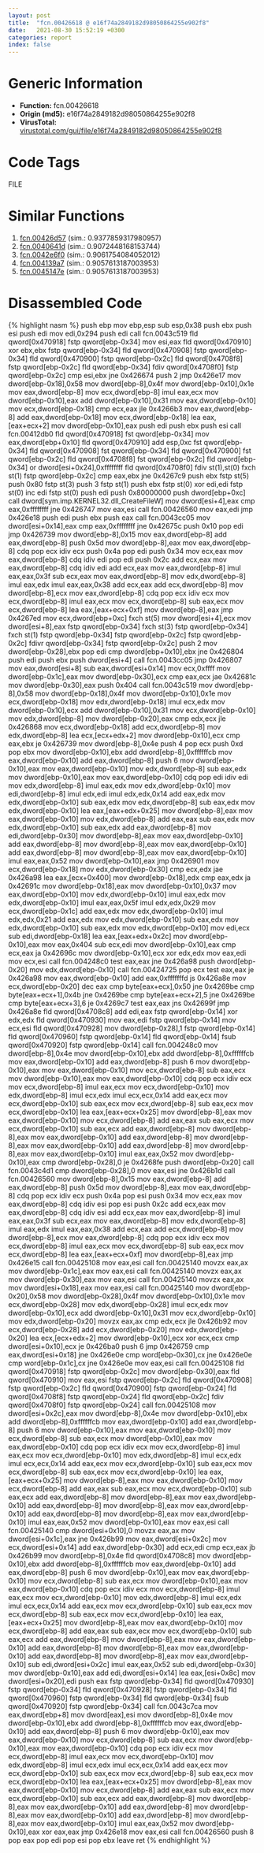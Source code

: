 ```yaml
---
layout: post
title:  "fcn.00426618 @ e16f74a2849182d98050864255e902f8"
date:   2021-08-30 15:52:19 +0300
categories: report
index: false
---
```


# Generic Information
- **Function:** fcn.00426618
- **Origin (md5):** e16f74a2849182d98050864255e902f8
- **VirusTotal:** [virustotal.com/gui/file/e16f74a2849182d98050864255e902f8][virustotal_ref]

# Code Tags
<span class="tag" id="FILE">FILE</span>


# Similar Functions

1. [fcn.00426d57][similar_1_ref] (sim.: 0.9377859317980957)
2. [fcn.0040641d][similar_2_ref] (sim.: 0.9072448168153744)
3. [fcn.0042e6f0][similar_3_ref] (sim.: 0.9061754084052012)
4. [fcn.004139a7][similar_4_ref] (sim.: 0.9057613187003953)
5. [fcn.0045147e][similar_5_ref] (sim.: 0.9057613187003953)


# Disassembled Code

{% highlight nasm %}
push ebp
mov ebp,esp
sub esp,0x38
push ebx
push esi
push edi
mov edi,0x294
push edi
call fcn.0043c519
fld qword[0x470918]
fstp qword[ebp-0x34]
mov esi,eax
fld qword[0x470910]
xor ebx,ebx
fstp qword[ebp-0x34]
fld qword[0x470908]
fstp qword[ebp-0x34]
fld qword[0x470900]
fstp qword[ebp-0x2c]
fld qword[0x4708f8]
fstp qword[ebp-0x2c]
fld qword[ebp-0x34]
fdiv qword[0x4708f0]
fstp qword[ebp-0x2c]
cmp esi,ebx
jne 0x426674
push 2
jmp 0x426e17
mov dword[ebp-0x18],0x58
mov dword[ebp-8],0x4f
mov dword[ebp-0x10],0x1e
mov eax,dword[ebp-8]
mov ecx,dword[ebp-8]
imul eax,ecx
mov dword[ebp-0x10],eax
add dword[ebp-0x10],0x31
mov eax,dword[ebp-0x10]
mov ecx,dword[ebp-0x18]
cmp ecx,eax
jle 0x4266b3
mov eax,dword[ebp-8]
add eax,dword[ebp-0x18]
mov ecx,dword[ebp-0x18]
lea eax,[eax+ecx+2]
mov dword[ebp-0x10],eax
push edi
push ebx
push esi
call fcn.00412db0
fld qword[0x470918]
fst qword[ebp-0x34]
mov eax,dword[ebp+0x10]
fld qword[0x470910]
add esp,0xc
fst qword[ebp-0x34]
fld qword[0x470908]
fst qword[ebp-0x34]
fld qword[0x470900]
fst qword[ebp-0x2c]
fld qword[0x4708f8]
fst qword[ebp-0x2c]
fld qword[ebp-0x34]
or dword[esi+0x24],0xffffffff
fld qword[0x4708f0]
fdiv st(1),st(0)
fxch st(1)
fstp qword[ebp-0x2c]
cmp eax,ebx
jne 0x4267c9
push ebx
fstp st(5)
push 0x80
fstp st(3)
push 3
fstp st(1)
push ebx
fstp st(0)
xor edi,edi
fstp st(0)
inc edi
fstp st(0)
push edi
push 0x80000000
push dword[ebp+0xc]
call dword[sym.imp.KERNEL32.dll_CreateFileW]
mov dword[esi+4],eax
cmp eax,0xffffffff
jne 0x426747
mov eax,esi
call fcn.00426560
mov eax,edi
jmp 0x426e18
push edi
push ebx
push eax
call fcn.0043cc05
mov dword[esi+0x14],eax
cmp eax,0xffffffff
jne 0x42675c
push 0x10
pop edi
jmp 0x426739
mov dword[ebp-8],0x15
mov eax,dword[ebp-8]
add eax,dword[ebp-8]
push 0x5d
mov dword[ebp-8],eax
mov eax,dword[ebp-8]
cdq
pop ecx
idiv ecx
push 0x4a
pop edi
push 0x34
mov ecx,eax
mov eax,dword[ebp-8]
cdq
idiv edi
pop edi
push 0x2c
add ecx,eax
mov eax,dword[ebp-8]
cdq
idiv edi
add ecx,eax
mov eax,dword[ebp-8]
imul eax,eax,0x3f
sub ecx,eax
mov eax,dword[ebp-8]
mov edx,dword[ebp-8]
imul eax,edx
imul eax,eax,0x38
add ecx,eax
add ecx,dword[ebp-8]
mov dword[ebp-8],ecx
mov eax,dword[ebp-8]
cdq
pop ecx
idiv ecx
mov ecx,dword[ebp-8]
imul eax,ecx
mov ecx,dword[ebp-8]
sub eax,ecx
mov ecx,dword[ebp-8]
lea eax,[eax+ecx+0xf]
mov dword[ebp-8],eax
jmp 0x4267ed
mov ecx,dword[ebp+0xc]
fxch st(5)
mov dword[esi+4],ecx
mov dword[esi+8],eax
fstp qword[ebp-0x34]
fxch st(3)
fstp qword[ebp-0x34]
fxch st(1)
fstp qword[ebp-0x34]
fstp qword[ebp-0x2c]
fstp qword[ebp-0x2c]
fdivr qword[ebp-0x34]
fstp qword[ebp-0x2c]
push 2
mov dword[ebp-0x28],ebx
pop edi
cmp dword[ebp+0x10],ebx
jne 0x426804
push edi
push ebx
push dword[esi+4]
call fcn.0043cc05
jmp 0x426807
mov eax,dword[esi+8]
sub eax,dword[esi+0x14]
mov ecx,0xffff
mov dword[ebp-0x1c],eax
mov dword[ebp-0x30],ecx
cmp eax,ecx
jae 0x42681c
mov dword[ebp-0x30],eax
push 0x404
call fcn.0043c519
mov dword[ebp-8],0x58
mov dword[ebp-0x18],0x4f
mov dword[ebp-0x10],0x1e
mov ecx,dword[ebp-0x18]
mov edx,dword[ebp-0x18]
imul ecx,edx
mov dword[ebp-0x10],ecx
add dword[ebp-0x10],0x31
mov ecx,dword[ebp-0x10]
mov edx,dword[ebp-8]
mov dword[ebp-0x20],eax
cmp edx,ecx
jle 0x426868
mov ecx,dword[ebp-0x18]
add ecx,dword[ebp-8]
mov edx,dword[ebp-8]
lea ecx,[ecx+edx+2]
mov dword[ebp-0x10],ecx
cmp eax,ebx
je 0x426739
mov dword[ebp-8],0x4e
push 4
pop ecx
push 0xd
pop ebx
mov dword[ebp-0x10],ebx
add dword[ebp-8],0xffffffcb
mov eax,dword[ebp-0x10]
add eax,dword[ebp-8]
push 6
mov dword[ebp-0x10],eax
mov eax,dword[ebp-0x10]
mov edx,dword[ebp-8]
sub eax,edx
mov dword[ebp-0x10],eax
mov eax,dword[ebp-0x10]
cdq
pop edi
idiv edi
mov edx,dword[ebp-8]
imul eax,edx
mov edx,dword[ebp-0x10]
mov edi,dword[ebp-8]
imul edx,edi
imul edx,edx,0x14
add eax,edx
mov edx,dword[ebp-0x10]
sub eax,edx
mov edx,dword[ebp-8]
sub eax,edx
mov edx,dword[ebp-0x10]
lea eax,[eax+edx+0x25]
mov dword[ebp-8],eax
mov eax,dword[ebp-0x10]
mov edx,dword[ebp-8]
add eax,eax
sub eax,edx
mov edx,dword[ebp-0x10]
sub eax,edx
add eax,dword[ebp-8]
mov edi,dword[ebp-0x30]
mov dword[ebp-8],eax
mov eax,dword[ebp-0x10]
add eax,dword[ebp-8]
mov dword[ebp-8],eax
mov eax,dword[ebp-0x10]
add eax,dword[ebp-8]
mov dword[ebp-8],eax
mov eax,dword[ebp-0x10]
imul eax,eax,0x52
mov dword[ebp-0x10],eax
jmp 0x426901
mov ecx,dword[ebp-0x18]
mov edx,dword[ebp-0x30]
cmp ecx,edx
jae 0x426a98
lea eax,[ecx+0x400]
mov dword[ebp-0x18],edx
cmp eax,edx
ja 0x42691c
mov dword[ebp-0x18],eax
mov dword[ebp-0x10],0x37
mov eax,dword[ebp-0x10]
mov edx,dword[ebp-0x10]
imul eax,edx
mov edx,dword[ebp-0x10]
imul eax,eax,0x5f
imul edx,edx,0x29
mov ecx,dword[ebp-0x1c]
add eax,edx
mov edx,dword[ebp-0x10]
imul edx,edx,0x21
add eax,edx
mov edx,dword[ebp-0x10]
sub eax,edx
mov edx,dword[ebp-0x10]
sub eax,edx
mov edx,dword[ebp-0x10]
mov edi,ecx
sub edi,dword[ebp-0x18]
lea eax,[eax+edx+0x2c]
mov dword[ebp-0x10],eax
mov eax,0x404
sub ecx,edi
mov dword[ebp-0x10],eax
cmp ecx,eax
ja 0x42696c
mov dword[ebp-0x10],ecx
xor edx,edx
mov eax,edi
mov ecx,esi
call fcn.004248c0
test eax,eax
jne 0x426a98
push dword[ebp-0x20]
mov edx,dword[ebp-0x10]
call fcn.00424725
pop ecx
test eax,eax
je 0x426a98
mov eax,dword[ebp-0x10]
add eax,0xfffffffd
js 0x426a8e
mov ecx,dword[ebp-0x20]
dec eax
cmp byte[eax+ecx],0x50
jne 0x4269be
cmp byte[eax+ecx+1],0x4b
jne 0x4269be
cmp byte[eax+ecx+2],5
jne 0x4269be
cmp byte[eax+ecx+3],6
je 0x4269c7
test eax,eax
jns 0x42699f
jmp 0x426a8e
fld qword[0x4708c8]
add edi,eax
fstp qword[ebp-0x14]
xor edx,edx
fld qword[0x470930]
mov eax,edi
fstp qword[ebp-0x14]
mov ecx,esi
fld qword[0x470928]
mov dword[ebp-0x28],1
fstp qword[ebp-0x14]
fld qword[0x470960]
fstp qword[ebp-0x14]
fld qword[ebp-0x14]
fsub qword[0x470920]
fstp qword[ebp-0x14]
call fcn.004248c0
mov dword[ebp-8],0x4e
mov dword[ebp-0x10],ebx
add dword[ebp-8],0xffffffcb
mov eax,dword[ebp-0x10]
add eax,dword[ebp-8]
push 6
mov dword[ebp-0x10],eax
mov eax,dword[ebp-0x10]
mov ecx,dword[ebp-8]
sub eax,ecx
mov dword[ebp-0x10],eax
mov eax,dword[ebp-0x10]
cdq
pop ecx
idiv ecx
mov ecx,dword[ebp-8]
imul eax,ecx
mov ecx,dword[ebp-0x10]
mov edx,dword[ebp-8]
imul ecx,edx
imul ecx,ecx,0x14
add eax,ecx
mov ecx,dword[ebp-0x10]
sub eax,ecx
mov ecx,dword[ebp-8]
sub eax,ecx
mov ecx,dword[ebp-0x10]
lea eax,[eax+ecx+0x25]
mov dword[ebp-8],eax
mov eax,dword[ebp-0x10]
mov ecx,dword[ebp-8]
add eax,eax
sub eax,ecx
mov ecx,dword[ebp-0x10]
sub eax,ecx
add eax,dword[ebp-8]
mov dword[ebp-8],eax
mov eax,dword[ebp-0x10]
add eax,dword[ebp-8]
mov dword[ebp-8],eax
mov eax,dword[ebp-0x10]
add eax,dword[ebp-8]
mov dword[ebp-8],eax
mov eax,dword[ebp-0x10]
imul eax,eax,0x52
mov dword[ebp-0x10],eax
cmp dword[ebp-0x28],0
je 0x4268fe
push dword[ebp-0x20]
call fcn.0043c4d1
cmp dword[ebp-0x28],0
mov eax,esi
jne 0x426b1d
call fcn.00426560
mov dword[ebp-8],0x15
mov eax,dword[ebp-8]
add eax,dword[ebp-8]
push 0x5d
mov dword[ebp-8],eax
mov eax,dword[ebp-8]
cdq
pop ecx
idiv ecx
push 0x4a
pop esi
push 0x34
mov ecx,eax
mov eax,dword[ebp-8]
cdq
idiv esi
pop esi
push 0x2c
add ecx,eax
mov eax,dword[ebp-8]
cdq
idiv esi
add ecx,eax
mov eax,dword[ebp-8]
imul eax,eax,0x3f
sub ecx,eax
mov eax,dword[ebp-8]
mov edx,dword[ebp-8]
imul eax,edx
imul eax,eax,0x38
add ecx,eax
add ecx,dword[ebp-8]
mov dword[ebp-8],ecx
mov eax,dword[ebp-8]
cdq
pop ecx
idiv ecx
mov ecx,dword[ebp-8]
imul eax,ecx
mov ecx,dword[ebp-8]
sub eax,ecx
mov ecx,dword[ebp-8]
lea eax,[eax+ecx+0xf]
mov dword[ebp-8],eax
jmp 0x426e15
call fcn.00425108
mov eax,esi
call fcn.00425140
movzx eax,ax
mov dword[ebp-0x1c],eax
mov eax,esi
call fcn.00425140
movzx eax,ax
mov dword[ebp-0x30],eax
mov eax,esi
call fcn.00425140
movzx eax,ax
mov dword[esi+0x18],eax
mov eax,esi
call fcn.00425140
mov dword[ebp-0x20],0x58
mov dword[ebp-0x28],0x4f
mov dword[ebp-0x10],0x1e
mov ecx,dword[ebp-0x28]
mov edx,dword[ebp-0x28]
imul ecx,edx
mov dword[ebp-0x10],ecx
add dword[ebp-0x10],0x31
mov ecx,dword[ebp-0x10]
mov edx,dword[ebp-0x20]
movzx eax,ax
cmp edx,ecx
jle 0x426b92
mov ecx,dword[ebp-0x28]
add ecx,dword[ebp-0x20]
mov edx,dword[ebp-0x20]
lea ecx,[ecx+edx+2]
mov dword[ebp-0x10],ecx
xor ecx,ecx
cmp dword[esi+0x10],ecx
je 0x426ba0
push 6
jmp 0x426759
cmp eax,dword[esi+0x18]
jne 0x426e0e
cmp word[ebp-0x30],cx
jne 0x426e0e
cmp word[ebp-0x1c],cx
jne 0x426e0e
mov eax,esi
call fcn.00425108
fld qword[0x470918]
fstp qword[ebp-0x2c]
mov dword[ebp-0x30],eax
fld qword[0x470910]
mov eax,esi
fstp qword[ebp-0x2c]
fld qword[0x470908]
fstp qword[ebp-0x2c]
fld qword[0x470900]
fstp qword[ebp-0x24]
fld qword[0x4708f8]
fstp qword[ebp-0x24]
fld qword[ebp-0x2c]
fdiv qword[0x4708f0]
fstp qword[ebp-0x24]
call fcn.00425108
mov dword[esi+0x2c],eax
mov dword[ebp-8],0x4e
mov dword[ebp-0x10],ebx
add dword[ebp-8],0xffffffcb
mov eax,dword[ebp-0x10]
add eax,dword[ebp-8]
push 6
mov dword[ebp-0x10],eax
mov eax,dword[ebp-0x10]
mov ecx,dword[ebp-8]
sub eax,ecx
mov dword[ebp-0x10],eax
mov eax,dword[ebp-0x10]
cdq
pop ecx
idiv ecx
mov ecx,dword[ebp-8]
imul eax,ecx
mov ecx,dword[ebp-0x10]
mov edx,dword[ebp-8]
imul ecx,edx
imul ecx,ecx,0x14
add eax,ecx
mov ecx,dword[ebp-0x10]
sub eax,ecx
mov ecx,dword[ebp-8]
sub eax,ecx
mov ecx,dword[ebp-0x10]
lea eax,[eax+ecx+0x25]
mov dword[ebp-8],eax
mov eax,dword[ebp-0x10]
mov ecx,dword[ebp-8]
add eax,eax
sub eax,ecx
mov ecx,dword[ebp-0x10]
sub eax,ecx
add eax,dword[ebp-8]
mov dword[ebp-8],eax
mov eax,dword[ebp-0x10]
add eax,dword[ebp-8]
mov dword[ebp-8],eax
mov eax,dword[ebp-0x10]
add eax,dword[ebp-8]
mov dword[ebp-8],eax
mov eax,dword[ebp-0x10]
imul eax,eax,0x52
mov dword[ebp-0x10],eax
mov eax,esi
call fcn.00425140
cmp dword[esi+0x10],0
movzx eax,ax
mov dword[esi+0x1c],eax
jne 0x426b99
mov eax,dword[esi+0x2c]
mov ecx,dword[esi+0x14]
add eax,dword[ebp-0x30]
add ecx,edi
cmp ecx,eax
jb 0x426b99
mov dword[ebp-8],0x4e
fld qword[0x4708c8]
mov dword[ebp-0x10],ebx
add dword[ebp-8],0xffffffcb
mov eax,dword[ebp-0x10]
add eax,dword[ebp-8]
push 6
mov dword[ebp-0x10],eax
mov eax,dword[ebp-0x10]
mov ecx,dword[ebp-8]
sub eax,ecx
mov dword[ebp-0x10],eax
mov eax,dword[ebp-0x10]
cdq
pop ecx
idiv ecx
mov ecx,dword[ebp-8]
imul eax,ecx
mov ecx,dword[ebp-0x10]
mov edx,dword[ebp-8]
imul ecx,edx
imul ecx,ecx,0x14
add eax,ecx
mov ecx,dword[ebp-0x10]
sub eax,ecx
mov ecx,dword[ebp-8]
sub eax,ecx
mov ecx,dword[ebp-0x10]
lea eax,[eax+ecx+0x25]
mov dword[ebp-8],eax
mov eax,dword[ebp-0x10]
mov ecx,dword[ebp-8]
add eax,eax
sub eax,ecx
mov ecx,dword[ebp-0x10]
sub eax,ecx
add eax,dword[ebp-8]
mov dword[ebp-8],eax
mov eax,dword[ebp-0x10]
add eax,dword[ebp-8]
mov dword[ebp-8],eax
mov eax,dword[ebp-0x10]
add eax,dword[ebp-8]
mov dword[ebp-8],eax
mov eax,dword[ebp-0x10]
sub edi,dword[esi+0x2c]
imul eax,eax,0x52
sub edi,dword[ebp-0x30]
mov dword[ebp-0x10],eax
add edi,dword[esi+0x14]
lea eax,[esi+0x8c]
mov dword[esi+0x20],edi
push eax
fstp qword[ebp-0x34]
fld qword[0x470930]
fstp qword[ebp-0x34]
fld qword[0x470928]
fstp qword[ebp-0x34]
fld qword[0x470960]
fstp qword[ebp-0x34]
fld qword[ebp-0x34]
fsub qword[0x470920]
fstp qword[ebp-0x34]
call fcn.0043c7ca
mov eax,dword[ebp+8]
mov dword[eax],esi
mov dword[ebp-8],0x4e
mov dword[ebp-0x10],ebx
add dword[ebp-8],0xffffffcb
mov eax,dword[ebp-0x10]
add eax,dword[ebp-8]
push 6
mov dword[ebp-0x10],eax
mov eax,dword[ebp-0x10]
mov ecx,dword[ebp-8]
sub eax,ecx
mov dword[ebp-0x10],eax
mov eax,dword[ebp-0x10]
cdq
pop ecx
idiv ecx
mov ecx,dword[ebp-8]
imul eax,ecx
mov ecx,dword[ebp-0x10]
mov edx,dword[ebp-8]
imul ecx,edx
imul ecx,ecx,0x14
add eax,ecx
mov ecx,dword[ebp-0x10]
sub eax,ecx
mov ecx,dword[ebp-8]
sub eax,ecx
mov ecx,dword[ebp-0x10]
lea eax,[eax+ecx+0x25]
mov dword[ebp-8],eax
mov eax,dword[ebp-0x10]
mov ecx,dword[ebp-8]
add eax,eax
sub eax,ecx
mov ecx,dword[ebp-0x10]
sub eax,ecx
add eax,dword[ebp-8]
mov dword[ebp-8],eax
mov eax,dword[ebp-0x10]
add eax,dword[ebp-8]
mov dword[ebp-8],eax
mov eax,dword[ebp-0x10]
add eax,dword[ebp-8]
mov dword[ebp-8],eax
mov eax,dword[ebp-0x10]
imul eax,eax,0x52
mov dword[ebp-0x10],eax
xor eax,eax
jmp 0x426e18
mov eax,esi
call fcn.00426560
push 8
pop eax
pop edi
pop esi
pop ebx
leave
ret
{% endhighlight %}


[similar_1_ref]: /report/fcn.00426d57@56a02334aea008c131d2741a089910fb
[similar_2_ref]: /report/fcn.0040641d@470263fe7e7cc115b95cd041d643e3b5
[similar_3_ref]: /report/fcn.0042e6f0@e2ba7f10eb234338a49853c34d7d9c56
[similar_4_ref]: /report/fcn.004139a7@6c5b0418e4a4c57d99cda47d2717045d
[similar_5_ref]: /report/fcn.0045147e@44e1ffcf4e71f4505c09d520fd75f1e4
[virustotal_ref]: https://www.virustotal.com/gui/file/e16f74a2849182d98050864255e902f8